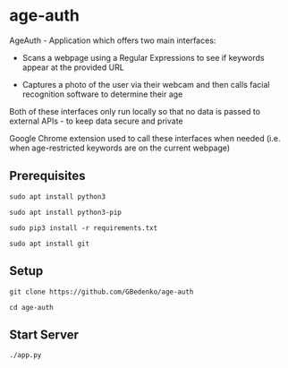 # age-auth

AgeAuth - Application which offers two main interfaces:

* Scans a webpage using a Regular Expressions to see if keywords appear at the provided URL

* Captures a photo of the user via their webcam and then calls facial recognition software to determine their age

Both of these interfaces only run locally so that no data is passed to external APIs - to keep data secure and private

Google Chrome extension used to call these interfaces when needed (i.e. when age-restricted keywords are on the current webpage)

## Prerequisites

```console
sudo apt install python3

sudo apt install python3-pip

sudo pip3 install -r requirements.txt

sudo apt install git
```

## Setup

```console
git clone https://github.com/GBedenko/age-auth

cd age-auth
```

## Start Server

```console
./app.py
```
